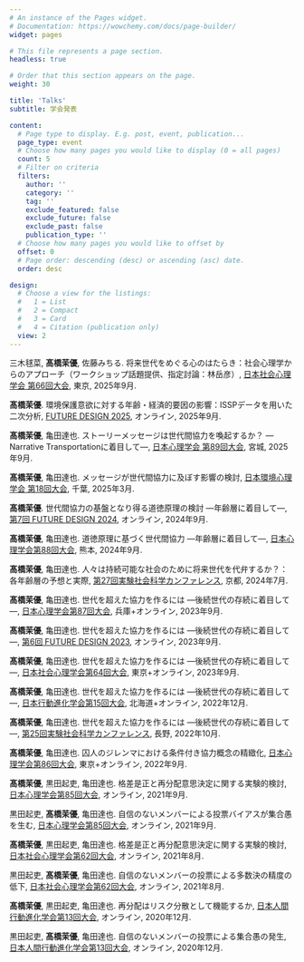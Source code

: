 ```yaml
---
# An instance of the Pages widget.
# Documentation: https://wowchemy.com/docs/page-builder/
widget: pages

# This file represents a page section.
headless: true

# Order that this section appears on the page.
weight: 30

title: 'Talks'
subtitle: 学会発表

content:
  # Page type to display. E.g. post, event, publication...
  page_type: event
  # Choose how many pages you would like to display (0 = all pages)
  count: 5
  # Filter on criteria
  filters:
    author: ''
    category: ''
    tag: ''
    exclude_featured: false
    exclude_future: false
    exclude_past: false
    publication_type: ''
  # Choose how many pages you would like to offset by
  offset: 0
  # Page order: descending (desc) or ascending (asc) date.
  order: desc

design:
  # Choose a view for the listings:
  #   1 = List
  #   2 = Compact
  #   3 = Card
  #   4 = Citation (publication only)
  view: 2
---
```

三⽊毬菜, **髙橋茉優**, 佐藤みちる. 将来世代をめぐる⼼のはたらき：社会⼼理学からのアプローチ（ワークショップ話題提供、指定討論：林岳彦）, [日本社会心理学会 第66回大会](https://www.socialpsychology.jp/conf2025/), 東京, 2025年9月.
<br/>

**髙橋茉優**. 環境保護意欲に対する年齢・経済的要因の影響：ISSPデータを用いた二次分析, [FUTURE DESIGN 2025](https://www.ri-futuredesign.com/fd2025), オンライン, 2025年9月.
<br/>

**髙橋茉優**, 亀田達也. ストーリーメッセージは世代間協力を喚起するか？ —Narrative Transportationに着目して—, [日本心理学会 第89回大会](https://pub.confit.atlas.jp/ja/event/jpa2025), 宮城, 2025年9月.
<br/>

**髙橋茉優**, 亀田達也. メッセージが世代間協力に及ぼす影響の検討, [日本環境心理学会 第18回大会](http://jsep.jp/2025/news/1059/), 千葉, 2025年3月.
<br/>

**髙橋茉優**. 世代間協力の基盤となり得る道徳原理の検討 —年齢層に着目して—, [第7回 FUTURE DESIGN 2024](https://www.ri-futuredesign.com/future-design-2024), オンライン, 2024年9月.
<br/>

**髙橋茉優**, 亀田達也. 道徳原理に基づく世代間協力 —年齢層に着目して—, [日本心理学会第88回大会](https://pub.confit.atlas.jp/ja/event/jpa2024), 熊本, 2024年9月.
<br/>

**髙橋茉優**, 亀田達也. 人々は持続可能な社会のために将来世代を代弁するか？：各年齢層の予想と実際, [第27回実験社会科学カンファレンス](https://sites.google.com/view/27ess/), 京都, 2024年7月.
<br/>

**髙橋茉優**, 亀田達也. 世代を超えた協力を作るには —後続世代の存続に着目して—, [日本心理学会第87回大会](https://confit.atlas.jp/guide/event/jpa2023/top), 兵庫+オンライン, 2023年9月.
<br/>

**髙橋茉優**, 亀田達也. 世代を超えた協力を作るには —後続世代の存続に着目して—, [第6回 FUTURE DESIGN 2023](https://www.ri-futuredesign.com/futuredesign2023), オンライン, 2023年9月.
<br/>

**髙橋茉優**, 亀田達也. 世代を超えた協力を作るには —後続世代の存続に着目して—, [日本社会心理学会第64回大会](https://www.socialpsychology.jp/conf2023/), 東京+オンライン, 2023年9月.
<br/>

**髙橋茉優**, 亀田達也. 世代を超えた協力を作るには —後続世代の存続に着目して—, [日本行動進化学会第15回大会](https://sites.google.com/hbesj.org/conf2022sapporo/), 北海道+オンライン, 2022年12月.
<br/>

**髙橋茉優**, 亀田達也. 世代を超えた協力を作るには —後続世代の存続に着目して—, [第25回実験社会科学カンファレンス](https://sites.google.com/view/expss2022), 長野, 2022年10月.
<br/>

**髙橋茉優**, 亀田達也. 囚人のジレンマにおける条件付き協力概念の精緻化, [日本心理学会第86回大会](https://confit.atlas.jp/guide/event/jpa2022/top?lang=ja), 東京+オンライン, 2022年9月.
<br/>

**髙橋茉優**, 黒田起吏, 亀田達也. 格差是正と再分配意思決定に関する実験的検討, [日本心理学会第85回大会](https://confit.atlas.jp/guide/event/jpa2021/top?lang=ja), オンライン, 2021年9月.
<br/>

黒田起吏, **髙橋茉優**, 亀田達也. 自信のないメンバーによる投票バイアスが集合愚を生む, [日本心理学会第85回大会](https://confit.atlas.jp/guide/event/jpa2021/top?lang=ja), オンライン, 2021年9月.
<br/>

**髙橋茉優**, 黒田起吏, 亀田達也. 格差是正と再分配意思決定に関する実験的検討, [日本社会心理学会第62回大会](https://www.socialpsychology.jp/conf2021/), オンライン, 2021年8月.
<br/>

黒田起吏, **髙橋茉優**, 亀田達也. 自信のないメンバーの投票による多数決の精度の低下, [日本社会心理学会第62回大会](https://www.socialpsychology.jp/conf2021/), オンライン, 2021年8月.
<br/>

**髙橋茉優**, 黒田起吏, 亀田達也. 再分配はリスク分散として機能するか, [日本人間行動進化学会第13回大会](https://sites.google.com/view/hbes-j2020fukuoka/), オンライン, 2020年12月.
<br/>

黒田起吏, **髙橋茉優**, 亀田達也. 自信のないメンバーの投票による集合愚の発生, [日本人間行動進化学会第13回大会](https://sites.google.com/view/hbes-j2020fukuoka/), オンライン, 2020年12月.
